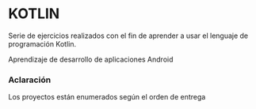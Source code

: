 
# KOTLIN

Serie de ejercicios realizados con el fin de aprender a usar el lenguaje de programación Kotlin.

Aprendizaje de desarrollo de aplicaciones Android

### Aclaración

Los proyectos están enumerados según el orden de entrega 

